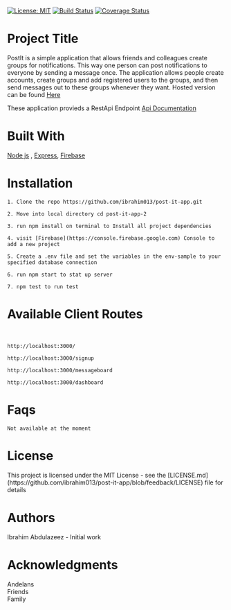 [![License: MIT](https://img.shields.io/badge/License-MIT-brightgreen.svg)](https://choosealicense.com/licenses/mit/)
[![Build Status](https://travis-ci.org/ibrahim013/post-it-app.svg?branch=feedback)](https://travis-ci.org/ibrahim013/post-it-app)
[![Coverage Status](https://coveralls.io/repos/github/ibrahim013/post-it-app/badge.svg?branch=feedback)](https://coveralls.io/github/ibrahim013/post-it-app?branch=feedback)

<h1>Project Title</h1>

PostIt is a simple application that allows friends and colleagues create groups for notifications. This way one person can post notifications to everyone by sending a message once. The application allows people create accounts, create groups and add registered users to the groups, and then send messages out to these groups whenever they want.
Hosted version can be found [Here](https://post-it-app.herokuapp.com/)

These application provieds a RestApi Endpoint [Api Documentation](https://github.com/ibrahim013/post-it-app/blob/developmain/server/Readme.md)

<h1>Built With</h1>

[Node js](https://nodejs.org) , [Express](https://expressjs.com/), [Firebase](https://firebase.google.com/)
 

<h1>Installation</h1>

```
1. Clone the repo https://github.com/ibrahim013/post-it-app.git

2. Move into local directory cd post-it-app-2 

3. run npm install on terminal to Install all project dependencies

4. visit [Firebase](https://console.firebase.google.com) Console to add a new project

5. Create a .env file and set the variables in the env-sample to your specified database connection

6. run npm start to stat up server 

7. npm test to run test

```

<h1>Available Client Routes</h1><br/>

```
http://localhost:3000/ 

http://localhost:3000/signup

http://localhost:3000/messageboard 

http://localhost:3000/dashboard 
```
<h1>Faqs</h1>

```Not available at the moment```

<h1>License</h1>
This project is licensed under the MIT License - see the [LICENSE.md](https://github.com/ibrahim013/post-it-app/blob/feedback/LICENSE) file for details


<h1>Authors</h1>

Ibrahim Abdulazeez - Initial work

<h1>Acknowledgments</h1>

Andelans<br/>
Friends<br/>
Family
